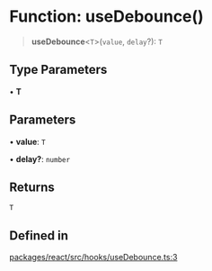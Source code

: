 # Function: useDebounce()

> **useDebounce**\<`T`\>(`value`, `delay`?): `T`

## Type Parameters

• **T**

## Parameters

• **value**: `T`

• **delay?**: `number`

## Returns

`T`

## Defined in

[packages/react/src/hooks/useDebounce.ts:3](https://github.com/mbti-nf-team/frontend-libraries/blob/808e2257613043e0b3668dbe433b6914a17272db/packages/react/src/hooks/useDebounce.ts#L3)
